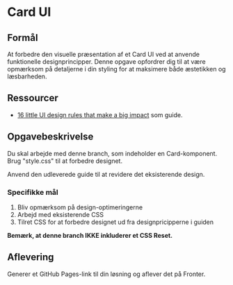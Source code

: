 # **Card UI**

## Formål

At forbedre den visuelle præsentation af et Card UI ved at anvende funktionelle designprincipper. Denne opgave opfordrer dig til at være opmærksom på detaljerne i din styling for at maksimere både æstetikken og læsbarheden.

## Ressourcer

- [16 little UI design rules that make a big impact](https://www.adhamdannaway.com/blog/ui-design/16-ui-design-rules) som guide.

## Opgavebeskrivelse

Du skal arbejde med denne branch, som indeholder en Card-komponent. Brug "style.css" til at forbedre designet.

Anvend den udleverede guide til at revidere det eksisterende design.

### Specifikke mål

1. Bliv opmærksom på design-optimeringerne
2. Arbejd med eksisterende CSS
3. Tilret CSS for at forbedre designet ud fra designpricipperne i guiden

**Bemærk, at denne branch IKKE inkluderer et CSS Reset.**

## Aflevering

Generer et GitHub Pages-link til din løsning og aflever det på Fronter.
